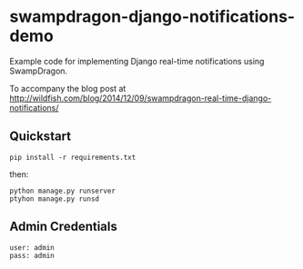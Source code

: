 swampdragon-django-notifications-demo
=====================================

Example code for implementing Django real-time notifications using SwampDragon.

To accompany the blog post at http://wildfish.com/blog/2014/12/09/swampdragon-real-time-django-notifications/


Quickstart
----------

    pip install -r requirements.txt
   
then:

    python manage.py runserver
    ptyhon manage.py runsd


Admin Credentials
-----------------

    user: admin
    pass: admin
